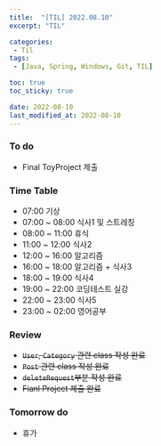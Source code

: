 ```yaml
---
title:  "[TIL] 2022.08.10"
excerpt: "TIL"

categories:
 - Til
tags:
 - [Java, Spring, Windows, Git, TIL]

toc: true
toc_sticky: true

date: 2022-08-10
last_modified_at: 2022-08-10
---
```



### To do
- Final ToyProject 제출


### Time Table
- 07:00 기상
- 07:00 ~ 08:00 식사1 및 스트레칭
- 08:00 ~ 11:00 휴식
- 11:00 ~ 12:00 식사2 
- 12:00 ~ 16:00 알고리즘
- 16:00 ~ 18:00 알고리즘 + 식사3
- 18:00 ~ 19:00 식사4
- 19:00 ~ 22:00 코딩테스트 실강
- 22:00 ~ 23:00 식사5
- 23:00 ~ 02:00 영어공부


### Review
- ~~`User`, `Category` 관련 class 작성 완료~~
- ~~`Post` 관련 class 작성 완료~~
- ~~`deleteRequest`부분 작성 완료~~
- ~~Fianl Project 제출 완료~~

### Tomorrow do
- 휴가
